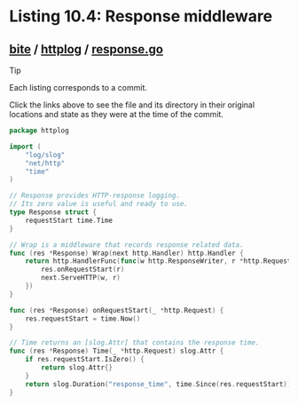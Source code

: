 # Listing 10.4: Response middleware

## [bite](https://github.com/inancgumus/gobyexample/blob/25c1648cd622caacb1f1a3082298f9f0bab981ad/bite) / [httplog](https://github.com/inancgumus/gobyexample/blob/25c1648cd622caacb1f1a3082298f9f0bab981ad/bite/httplog) / [response.go](https://github.com/inancgumus/gobyexample/blob/25c1648cd622caacb1f1a3082298f9f0bab981ad/bite/httplog/response.go)

> [!TIP]
> Each listing corresponds to a commit.
>
> Click the links above to see the file and its directory in their original locations and state as they were at the time of the commit.

```go
package httplog

import (
	"log/slog"
	"net/http"
	"time"
)

// Response provides HTTP-response logging.
// Its zero value is useful and ready to use.
type Response struct {
	requestStart time.Time
}

// Wrap is a middleware that records response related data.
func (res *Response) Wrap(next http.Handler) http.Handler {
	return http.HandlerFunc(func(w http.ResponseWriter, r *http.Request) {
		res.onRequestStart(r)
		next.ServeHTTP(w, r)
	})
}

func (res *Response) onRequestStart(_ *http.Request) {
	res.requestStart = time.Now()
}

// Time returns an [slog.Attr] that contains the response time.
func (res *Response) Time(_ *http.Request) slog.Attr {
	if res.requestStart.IsZero() {
		return slog.Attr{}
	}
	return slog.Duration("response_time", time.Since(res.requestStart))
}
```

